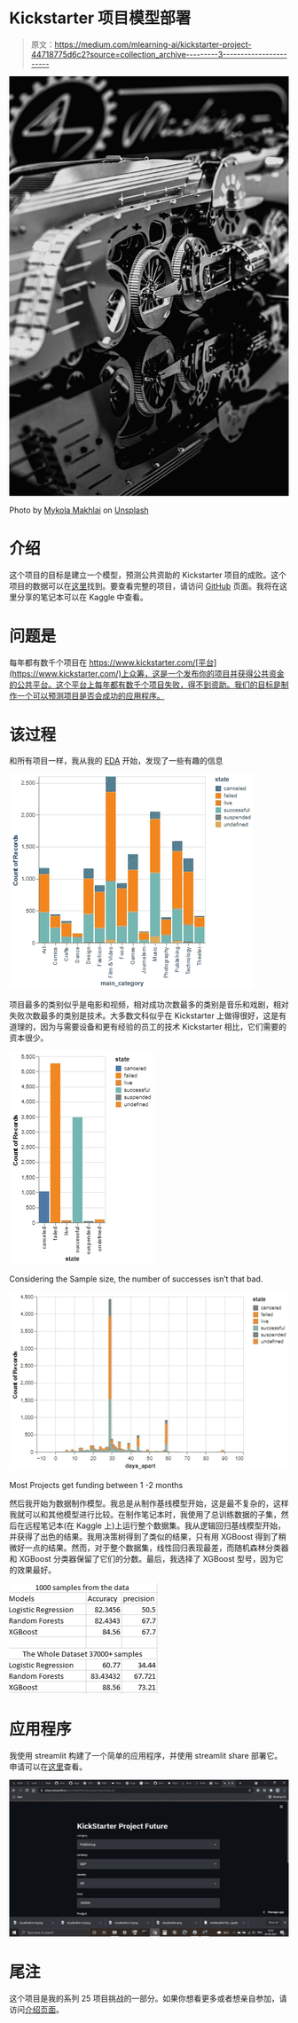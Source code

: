 # Kickstarter 项目模型部署

> 原文：<https://medium.com/mlearning-ai/kickstarter-project-44718775d6c2?source=collection_archive---------3----------------------->

![](img/17eaf95801f573ed4c48c552cbfa8f9c.png)

Photo by [Mykola Makhlai](https://unsplash.com/@ko1unb?utm_source=medium&utm_medium=referral) on [Unsplash](https://unsplash.com?utm_source=medium&utm_medium=referral)

# 介绍

这个项目的目标是建立一个模型，预测公共资助的 Kickstarter 项目的成败。这个项目的数据可以在[这里](https://www.kaggle.com/kemical/kickstarter-projects)找到。要查看完整的项目，请访问 [GitHub](https://github.com/Aristotle609/kickstarter) 页面。我将在这里分享的笔记本可以在 Kaggle 中查看。

# 问题是

每年都有数千个项目在 https://www.kickstarter.com/[平台](https://www.kickstarter.com/)上众筹，这是一个发布你的项目并获得公共资金的公共平台。这个平台上每年都有数千个项目失败，得不到资助。我们的目标是制作一个可以预测项目是否会成功的应用程序。

# 该过程

和所有项目一样，我从我的 [EDA](https://www.kaggle.com/aristotle609/kickstarter-project-eda) 开始，发现了一些有趣的信息

![](img/1059f4d303445ded34e42149ea78bd16.png)

项目最多的类别似乎是电影和视频，相对成功次数最多的类别是音乐和戏剧，相对失败次数最多的类别是技术。大多数文科似乎在 Kickstarter 上做得很好，这是有道理的，因为与需要设备和更有经验的员工的技术 Kickstarter 相比，它们需要的资本很少。

![](img/470ec7b3afbab8c0ad1dfdbe6ef2fad0.png)

Considering the Sample size, the number of successes isn’t that bad.

![](img/c05da0c8292e0c06ebac46004de46849.png)

Most Projects get funding between 1 -2 months

然后我开始为数据制作模型。我总是从制作基线模型开始，这是最不复杂的，这样我就可以和其他模型进行比较。在制作笔记本时，我使用了总训练数据的子集，然后在远程笔记本(在 Kaggle 上)上运行整个数据集。我从逻辑回归基线模型开始，并获得了出色的结果。我用决策树得到了类似的结果，只有用 XGBoost 得到了稍微好一点的结果。然而，对于整个数据集，线性回归表现最差，而随机森林分类器和 XGBoost 分类器保留了它们的分数。最后，我选择了 XGBoost 型号，因为它的效果最好。

![](img/33bcfccd68c2a3678d48f5e3cb165316.png)

# 应用程序

我使用 streamlit 构建了一个简单的应用程序，并使用 streamlit share 部署它。申请可以在[这里](https://share.streamlit.io/aristotle609/kickstarter/main/main.py)查看。

![](img/b03a4d37fbd2f2360234de2df6582358.png)

# 尾注

这个项目是我的系列 25 项目挑战的一部分。如果你想看更多或者想亲自参加，请访问[介绍页面](https://keeganfdes03.medium.com/f2150afe053?source=friends_link&sk=5ae10ad6072aa80c0f1ed3865a0196a8)。